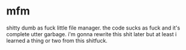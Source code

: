 # mfm
shitty dumb as fuck little file manager.
the code sucks as fuck and it's complete utter garbage.
i'm gonna rewrite this shit later but at least i learned a thing or two from this shitfuck.
